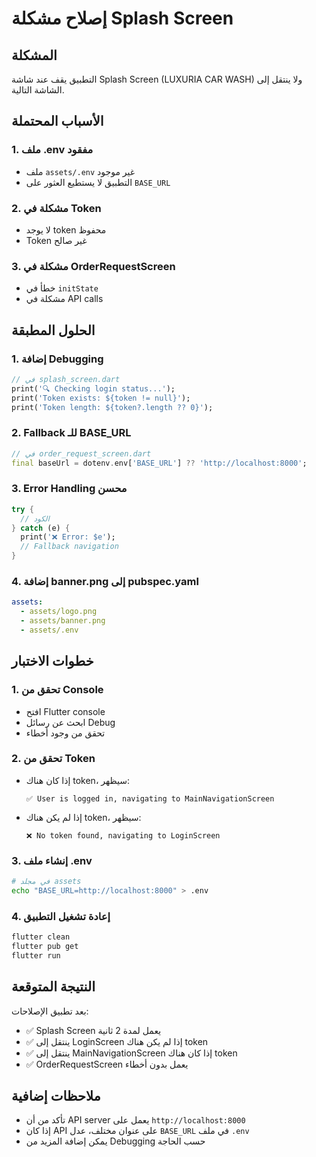 # إصلاح مشكلة Splash Screen

## المشكلة
التطبيق يقف عند شاشة Splash Screen (LUXURIA CAR WASH) ولا ينتقل إلى الشاشة التالية.

## الأسباب المحتملة

### 1. **ملف .env مفقود**
- ملف `assets/.env` غير موجود
- التطبيق لا يستطيع العثور على `BASE_URL`

### 2. **مشكلة في Token**
- لا يوجد token محفوظ
- Token غير صالح

### 3. **مشكلة في OrderRequestScreen**
- خطأ في `initState`
- مشكلة في API calls

## الحلول المطبقة

### 1. **إضافة Debugging**
```dart
// في splash_screen.dart
print('🔍 Checking login status...');
print('Token exists: ${token != null}');
print('Token length: ${token?.length ?? 0}');
```

### 2. **Fallback للـ BASE_URL**
```dart
// في order_request_screen.dart
final baseUrl = dotenv.env['BASE_URL'] ?? 'http://localhost:8000';
```

### 3. **Error Handling محسن**
```dart
try {
  // الكود
} catch (e) {
  print('❌ Error: $e');
  // Fallback navigation
}
```

### 4. **إضافة banner.png إلى pubspec.yaml**
```yaml
assets:
  - assets/logo.png
  - assets/banner.png
  - assets/.env
```

## خطوات الاختبار

### 1. **تحقق من Console**
- افتح Flutter console
- ابحث عن رسائل Debug
- تحقق من وجود أخطاء

### 2. **تحقق من Token**
- إذا كان هناك token، سيظهر:
  ```
  ✅ User is logged in, navigating to MainNavigationScreen
  ```
- إذا لم يكن هناك token، سيظهر:
  ```
  ❌ No token found, navigating to LoginScreen
  ```

### 3. **إنشاء ملف .env**
```bash
# في مجلد assets
echo "BASE_URL=http://localhost:8000" > .env
```

### 4. **إعادة تشغيل التطبيق**
```bash
flutter clean
flutter pub get
flutter run
```

## النتيجة المتوقعة

بعد تطبيق الإصلاحات:
- ✅ Splash Screen يعمل لمدة 2 ثانية
- ✅ ينتقل إلى LoginScreen إذا لم يكن هناك token
- ✅ ينتقل إلى MainNavigationScreen إذا كان هناك token
- ✅ OrderRequestScreen يعمل بدون أخطاء

## ملاحظات إضافية

- تأكد من أن API server يعمل على `http://localhost:8000`
- إذا كان API على عنوان مختلف، عدل `BASE_URL` في ملف `.env`
- يمكن إضافة المزيد من Debugging حسب الحاجة 
